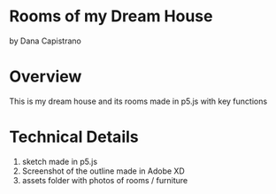 # Rooms of my Dream House
by Dana Capistrano

# Overview
This is my dream house and its rooms made in p5.js with key functions

# Technical Details
1. sketch made in p5.js
2. Screenshot of the outline made in Adobe XD
3. assets folder with photos of rooms / furniture



